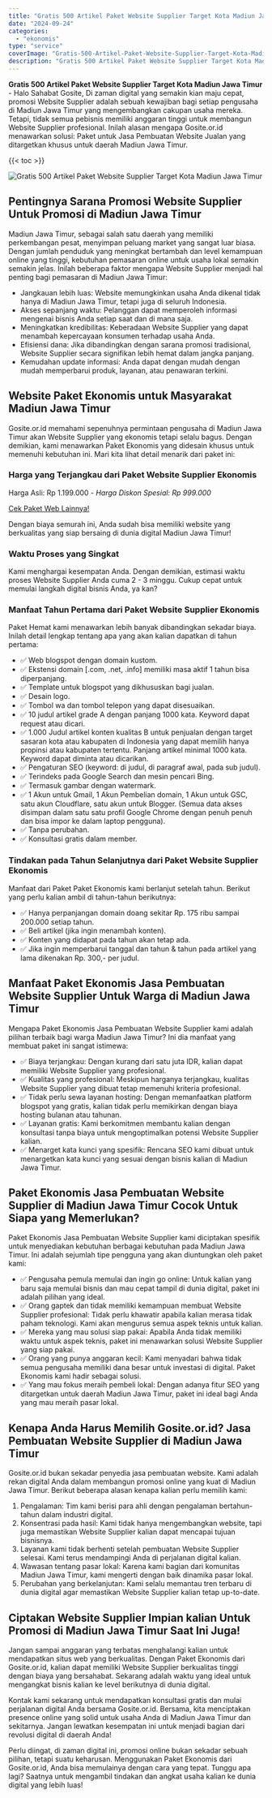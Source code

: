 ```yaml
---
title: "Gratis 500 Artikel Paket Website Supplier Target Kota Madiun Jawa Timur"
date: "2024-09-24"
categories: 
  - "ekonomis"
type: "service"
coverImage: "Gratis-500-Artikel-Paket-Website-Supplier-Target-Kota-Madiun-Jawa-Timur.png"
description: "Gratis 500 Artikel Paket Website Supplier Target Kota Madiun Jawa Timur. Perlu diingat, di zaman digital ini, promosi online bukan sekadar sebuah pilihan, te..."
---
```


**Gratis 500 Artikel Paket Website Supplier Target Kota Madiun Jawa Timur** - Halo Sahabat Gosite, Di zaman digital yang semakin kian maju cepat, promosi Website Supplier adalah sebuah kewajiban bagi setiap pengusaha di Madiun Jawa Timur yang mengembangkan cakupan usaha mereka. Tetapi, tidak semua pebisnis memiliki anggaran tinggi untuk membangun Website Supplier profesional. Inilah alasan mengapa Gosite.or.id menawarkan solusi: Paket untuk Jasa Pembuatan Website Jualan yang ditargetkan khusus untuk daerah Madiun Jawa Timur.

{{< toc >}}

![Gratis 500 Artikel Paket Website Supplier Target Kota Madiun Jawa Timur](/images/ekonomis/Gratis-500-Artikel-Paket-Website-Supplier-Target-Kota-Madiun-Jawa-Timur.png)

## Pentingnya Sarana Promosi Website Supplier Untuk Promosi di Madiun Jawa Timur

Madiun Jawa Timur, sebagai salah satu daerah yang memiliki perkembangan pesat, menyimpan peluang market yang sangat luar biasa. Dengan jumlah penduduk yang meningkat bertambah dan level kemampuan online yang tinggi, kebutuhan pemasaran online untuk usaha lokal semakin semakin jelas. Inilah beberapa faktor mengapa Website Supplier menjadi hal penting bagi pemasaran di Madiun Jawa Timur:

- Jangkauan lebih luas: Website memungkinkan usaha Anda dikenal tidak hanya di Madiun Jawa Timur, tetapi juga di seluruh Indonesia.
- Akses sepanjang waktu: Pelanggan dapat memperoleh informasi mengenai bisnis Anda setiap saat dan di mana saja.
- Meningkatkan kredibilitas: Keberadaan Website Supplier yang dapat menambah kepercayaan konsumen terhadap usaha Anda.
- Efisiensi dana: Jika dibandingkan dengan sarana promosi tradisional, Website Supplier secara signifikan lebih hemat dalam jangka panjang.
- Kemudahan update informasi: Anda dapat dengan mudah dengan mudah memperbarui produk, layanan, atau penawaran terkini.

## Website Paket Ekonomis untuk Masyarakat Madiun Jawa Timur

Gosite.or.id memahami sepenuhnya permintaan pengusaha di Madiun Jawa Timur akan Website Supplier yang ekonomis tetapi selalu bagus. Dengan demikian, kami menawarkan Paket Ekonomis yang didesain khusus untuk memenuhi kebutuhan ini. Mari kita lihat detail menarik dari paket ini:

### Harga yang Terjangkau dari Paket Website Supplier Ekonomis

<a class="cta-button">Harga Asli: Rp 1.199.000 - <em>Harga Diskon Spesial: Rp 999.000</em></a>

<a href="/jasa-web/" class="cta-button">Cek Paket Web Lainnya!</a>

Dengan biaya semurah ini, Anda sudah bisa memiliki website yang berkualitas yang siap bersaing di dunia digital Madiun Jawa Timur!

### Waktu Proses yang Singkat

Kami menghargai kesempatan Anda. Dengan demikian, estimasi waktu proses Website Supplier Anda cuma 2 - 3 minggu. Cukup cepat untuk memulai langkah digital bisnis Anda, ya kan?

### Manfaat Tahun Pertama dari Paket Website Supplier Ekonomis

Paket Hemat kami menawarkan lebih banyak dibandingkan sekadar biaya. Inilah detail lengkap tentang apa yang akan kalian dapatkan di tahun pertama:

- ✅ Web blogspot dengan domain kustom.
- ✅ Ekstensi domain \[.com, .net, .info\] memiliki masa aktif 1 tahun bisa diperpanjang.
- ✅ Template untuk blogspot yang dikhususkan bagi jualan.
- ✅ Desain logo.
- ✅ Tombol wa dan tombol telepon yang dapat disesuaikan.
- ✅ 10 judul artikel grade A dengan panjang 1000 kata. Keyword dapat request atau dicari.
- ✅ 1.000 Judul artikel konten kualitas B untuk penjualan dengan target sasaran kota atau kabupaten di Indonesia yang dapat memilih hanya propinsi atau kabupaten tertentu. Panjang artikel minimal 1000 kata. Keyword dapat diminta atau dicarikan.
- ✅ Pengaturan SEO (keyword: di judul, di paragraf awal, pada sub judul).
- ✅ Terindeks pada Google Search dan mesin pencari Bing.
- ✅ Termasuk gambar dengan watermark.
- ✅ 1 Akun untuk Gmail, 1 Akun Pembelian domain, 1 Akun untuk GSC, satu akun Cloudflare, satu akun untuk Blogger. (Semua data akses disimpan dalam satu satu profil Google Chrome dengan penuh penuh dan bisa impor ke dalam laptop pengguna).
- ✅ Tanpa perubahan.
- ✅ Konsultasi gratis dalam member.

### Tindakan pada Tahun Selanjutnya dari Paket Website Supplier Ekonomis

Manfaat dari Paket Paket Ekonomis kami berlanjut setelah tahun. Berikut yang perlu kalian ambil di tahun-tahun berikutnya:

- ✅ Hanya perpanjangan domain doang sekitar Rp. 175 ribu sampai 200.000 setiap tahun.
- ✅ Beli artikel (jika ingin menambah konten).
- ✅ Konten yang didapat pada tahun akan tetap ada.
- ✅ Jika ingin memperbarui tanggal dan tahun & tahun pada artikel yang lama dikenakan Rp. 300,- per judul.

## Manfaat Paket Ekonomis Jasa Pembuatan Website Supplier Untuk Warga di Madiun Jawa Timur

Mengapa Paket Ekonomis Jasa Pembuatan Website Supplier kami adalah pilihan terbaik bagi warga Madiun Jawa Timur? Ini dia manfaat yang membuat paket ini sangat istimewa:

- ✅ Biaya terjangkau: Dengan kurang dari satu juta IDR, kalian dapat memiliki Website Supplier yang profesional.
- ✅ Kualitas yang profesional: Meskipun harganya terjangkau, kualitas Website Supplier yang dibuat tetap memenuhi kriteria profesional.
- ✅ Tidak perlu sewa layanan hosting: Dengan memanfaatkan platform blogspot yang gratis, kalian tidak perlu memikirkan dengan biaya hosting bulanan atau tahunan.
- ✅ Layanan gratis: Kami berkomitmen membantu kalian dengan konsultasi tanpa biaya untuk mengoptimalkan potensi Website Supplier kalian.
- ✅ Menarget kata kunci yang spesifik: Rencana SEO kami dibuat untuk menargetkan kata kunci yang sesuai dengan bisnis kalian di Madiun Jawa Timur.

## Paket Ekonomis Jasa Pembuatan Website Supplier di Madiun Jawa Timur Cocok Untuk Siapa yang Memerlukan?

Paket Ekonomis Jasa Pembuatan Website Supplier kami diciptakan spesifik untuk menyediakan kebutuhan berbagai kebutuhan pada Madiun Jawa Timur. Ini adalah sejumlah tipe pengguna yang akan diuntungkan oleh paket kami:

- ✅ Pengusaha pemula memulai dan ingin go online: Untuk kalian yang baru saja memulai bisnis dan mau cepat tampil di dunia digital, paket ini adalah pilihan yang ideal.
- ✅ Orang gaptek dan tidak memiliki kemampuan membuat Website Supplier profesional: Tidak perlu khawatir apabila kalian merasa tidak paham teknologi. Kami akan mengurus semua aspek teknis untuk kalian.
- ✅ Mereka yang mau solusi siap pakai: Apabila Anda tidak memiliki waktu untuk aspek teknis, paket ini menawarkan solusi Website Supplier yang siap pakai.
- ✅ Orang yang punya anggaran kecil: Kami menyadari bahwa tidak semua pengusaha memiliki dana besar untuk investasi di digital. Paket Ekonomis kami hadir sebagai solusi.
- ✅ Yang mau fokus meraih pembeli lokal: Dengan adanya fitur SEO yang ditargetkan untuk daerah Madiun Jawa Timur, paket ini ideal bagi Anda yang mau meraih pasar lokal.

## Kenapa Anda Harus Memilih Gosite.or.id? Jasa Pembuatan Website Supplier di Madiun Jawa Timur

Gosite.or.id bukan sekadar penyedia jasa pembuatan website. Kami adalah rekan digital Anda dalam membangun promosi online yang kuat di Madiun Jawa Timur. Berikut beberapa alasan kenapa kalian perlu memilih kami:

1. Pengalaman: Tim kami berisi para ahli dengan pengalaman bertahun-tahun dalam industri digital.
2. Konsentrasi pada hasil: Kami tidak hanya mengembangkan website, tapi juga memastikan Website Supplier kalian dapat mencapai tujuan bisnisnya.
3. Layanan kami tidak berhenti setelah pembuatan Website Supplier selesai. Kami terus mendampingi Anda di perjalanan digital kalian.
4. Wawasan tentang pasar lokal: Karena kami bagian dari komunitas Madiun Jawa Timur, kami mengerti dengan baik dinamika pasar lokal.
5. Perubahan yang berkelanjutan: Kami selalu memantau tren terbaru di dunia digital agar memastikan Website Supplier kalian tetap up-to-date.

## Ciptakan Website Supplier Impian kalian Untuk Promosi di Madiun Jawa Timur Saat Ini Juga!

Jangan sampai anggaran yang terbatas menghalangi kalian untuk mendapatkan situs web yang berkualitas. Dengan Paket Ekonomis dari Gosite.or.id, kalian dapat memiliki Website Supplier berkualitas tinggi dengan biaya yang bersahabat. Sekarang adalah waktu yang ideal untuk mengangkat bisnis kalian ke level berikutnya di dunia digital.

Kontak kami sekarang untuk mendapatkan konsultasi gratis dan mulai perjalanan digital Anda bersama Gosite.or.id. Bersama, kita menciptakan presence online yang solid untuk usaha Anda di Madiun Jawa Timur dan sekitarnya. Jangan lewatkan kesempatan ini untuk menjadi bagian dari revolusi digital di daerah Anda!

Perlu diingat, di zaman digital ini, promosi online bukan sekadar sebuah pilihan, tetapi suatu keharusan. Menggunakan Paket Ekonomis dari Gosite.or.id, Anda bisa memulainya dengan cara yang tepat. Tunggu apa lagi? Saatnya untuk mengambil tindakan dan angkat usaha kalian ke dunia digital yang lebih luas!